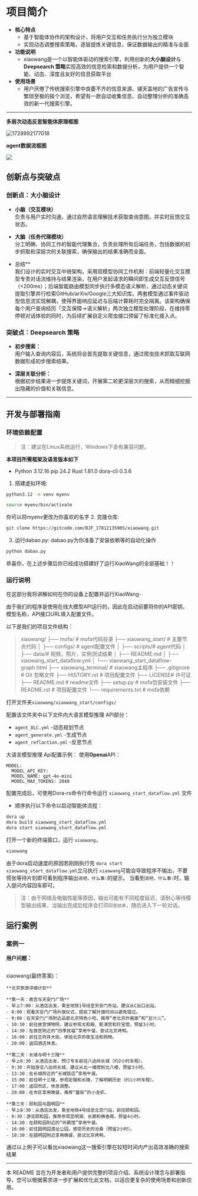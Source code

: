 
# 项目简介



- **核心特点**  
  - 基于智能体协作的架构设计，将用户交互和任务执行分为独立模块
  - 实现动态调整搜索策略，逐层提炼关键信息，保证数据输出的精准与全面
- **功能说明**  
  - xiaowang是一个以智能体驱动的搜索引擎，利用创新的**大小脑设计**与**Deepsearch 策略**实现高效的信息检索和数据分析，为用户提供一个智能、动态、深度且友好的信息获取平台
- **使用场景**  
  - 用户厌倦了传统搜索引擎中良萎不齐的信息来源、铺天盖地的广告宣传与繁琐至极的挨个浏览，希望有一款自动收集信息、自动整理分析的准确高效的新一代搜索引擎。
---
**多层次动态反思智能体原理框图**

![1728992177018](https://github.com/whatiname888/xiaowang/blob/main_code/xiaowang_start/data/1.png?raw=true)

**agent数据流框图**

![](https://github.com/whatiname888/xiaowang/blob/main_code/xiaowang_start/data/2.png?raw=true)

## 创新点与突破点

###  创新点：大小脑设计

- **小脑（交互模块）**  
  负责与用户实时沟通，通过自然语言理解技术获取查询意图，并实时反馈交互状态。

- **大脑（任务代理模块）**  
  分工明确、协同工作的智能代理集合，负责处理所有后端任务，包括数据的初步抓取和深层次的关联搜索，确保输出的结果准确而全面。

- 总结**  
  我们设计的实时交互中继架构，采用双模型协同工作机制：前端轻量化交互模型专责对话流维持与结果渲染，在用户发起请求的瞬间即生成交互反馈信号（<200ms）；后端智能路由模型同步执行多模态语义解析，通过动态关键词提取引擎并行检索GitHub/arXiv/Google三大知识库。两套模型通过事件驱动型信息流实现解耦，使得界面响应延迟与后端计算耗时完全隔离。该架构确保每个用户查询经历「交互保障→语义解析」两次独立模型处理阶段，在维持零停顿对话体验的同时，为后续扩展自定义爬虫接口预留了标准化接入点。



###  突破点：Deepsearch 策略

- **初步搜索：**  
  用户输入查询内容后，系统将会首先提取关键信息，通过爬虫技术抓取互联网数据形成初步搜索结果。

- **深层关联分析：**  
  根据初步结果进一步提炼关键词，开展第二轮更深层次的搜索，从而精细挖掘出隐藏的价值和关联信息。

---



## 开发与部署指南



### 环境依赖配置

> 注：建议在Linux系统运行，Windows下会有兼容问题。

**本项目所需框架及语言版本如下**

* Python 3.12.16
  pip 24.2
  Rust 1.81.0
  dora-cli 0.3.6
1. 搭建虚拟环境:

```sh
python3.12 -m venv myenv 
```
```sh
source myenv/bin/activate  
```
你可以将myenv更改为你喜欢的名字
2. 克隆仓库:

```sh
git clone https://gitcode.com/BJF_17812135905/xiaowang.git
```
3. 运行dabao.py:
dabao.py为你准备了安装依赖等的自动化操作
```sh
python dabao.py
```


恭喜你，在上述步骤后你已经成功搭建好了运行XiaoWang的全部基础！！


### 运行说明

在这部分我将讲解如何在你的设备上配置并运行XiaoWang-

由于我们的程序是使用在线大模型API运行的，因此在启动前要将你的API密钥，模型名称，API接口URL填入配置文件。

以下是我们的项目文件结构：

> xiaowang/
> ├── mofa/ # mofa代码目录
> ├── xiaowang_start/ # 主要节点代码
> │ ├── configs/ # agent配置文件
> │ ├── scripts/# agent代码
> │ ├── data/# 视频，照片，实例测试结果
> │ ├── README.md
> │ ├── xiaowang_start_dataflow.yml
> │ └── xiaowang_start_dataflow-graph.html
> ├── xiaowang_terminal/ # xiaowang主程序
> ├── .gitignore # Git 忽略文件
> ├── HISTORY.rst # 项目配置文件
> ├── LICENSE# 许可证
> ├── README.md # readme文件
> ├── setup.py # mofa包安装文件
> ├── README.rst # 项目配置文件
> └── requirements.txt # mofa依赖

打开文件夹`xiaowang/xiaowang_start/configs/`

配置该文件夹中以下文件内大语言模型推理 API部分：

- `agent_DLC.yml`   -动态规划节点
- `agent_generate.yml`   -生成节点
- `agent_reflaction.yml`  -反思节点

大语言模型推理 Api配置示例：
使用**Openai**API：

~~~
MODEL:
  MODEL_API_KEY:  
  MODEL_NAME: gpt-4o-mini
  MODEL_MAX_TOKENS: 2048
~~~

配置完成后，可使用Dora-rs命令行命令运行 `xiaowang_start_dataflow.yml` 文件

- 顺序执行以下命令以启动智能体流程：

```bash
dora up
dora build xiaowang_start_dataflow.yml
dora start xiaowang_start_dataflow.yml
```

打开一个新的终端窗口，运行 `xiaowang`，

```bash
xiaowang
```

由于dora启动速度的原因若刚刚执行完 `dora start xiaowang_start_dataflow.yml`立马执行 `xiaowang`可能会导致程序不输出，不要慌张等待片刻即可看到程序输出`说吧，什么事:`的提示。
当看到`说吧，什么事:`时，输入提问内容回车即可。

> 注：由于网络及电脑性能等原因，输出可能有不同程度延迟，请耐心等待模型输出结果，当输出完成后程序会打印`回答结束`，随后进入下一轮对话。

## 运行案例

### 案例一

**用户问题：**

```

```



xiaowang(最终答案)：

```
**北京旅游详细计划**

**第一天：故宫与天安门广场**
- 早上7:00：从酒店出发，乘坐地铁1号线至天安门东站，建议从C出口出站。
- 8:00：观看天安门广场升旗仪式，提前了解升旗时间以避免错过。
- 9:00：在天安门广场附近品尝北京特色小吃，推荐“老北京炸酱面”和“豆汁儿”。
- 10:30：前往故宫博物院，建议参观太和殿、乾清宫和珍宝馆，预留3小时。
- 14:30：在故宫附近的“四季民福”享用午餐，尝试北京烤鸭。
- 16:00：前往王府井大街，体验北京的夜生活和购物。
- 20:00：返回酒店休息。

**第二天：长城与明十三陵**
- 早上6:30：从酒店出发，预订专车前往八达岭长城（约2小时车程）。
- 9:30：开始游览八达岭长城，建议从北一楼爬到北八楼，预留3小时。
- 13:30：在长城附近的“长城饭店”享用午餐。
- 15:00：前往明十三陵，参观定陵和长陵，了解明朝历史（约1小时车程）。
- 17:00：返回市区，休息调整。
- 20:00：在市区享用晚餐，推荐“簋街”的小龙虾。

**第三天：颐和园与圆明园**
- 早上8:30：从酒店出发，乘坐地铁4号线至北宫门站，前往颐和园。
- 9:30：游览颐和园，推荐参观昆明湖、长廊和佛香阁，预留4小时。
- 14:30：在颐和园附近的“听鹂馆”享用午餐。
- 16:00：前往圆明园遗址公园，感受历史的沧桑（预留2小时）。
- 18:30：在圆明园附近享用晚餐，尝试北京烤鸭。
```

通过以上例子可以看出xiaowang这一搜索引擎在较短时间内产出高效准确的搜索结果

---

本 README 旨在为开发者和用户提供完整的项目介绍、系统设计理念与部署指导。您可以根据需求进一步扩展和优化此文档，以适应更复杂的使用场景和创新应用。

